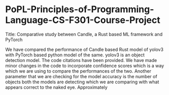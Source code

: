 # PoPL-Principles-of-Programming-Language-CS-F301-Course-Project
Title: Comparative study between Candle, a Rust based ML framework and PyTorch

We have compared the performance of Candle based Rust model of yolov3 with PyTorch based python model of the same.
yolov3 is an object detection model. The code citations have been provided. We have made minor changes in the code to incorporate confidence scores which is a way which we are using to compare the performances of the two.
Another parameter that we are checking for the model accuracy is the number of objects both the models are detecting which we are comparing with what appears correct to the naked eye.
Approximately 

